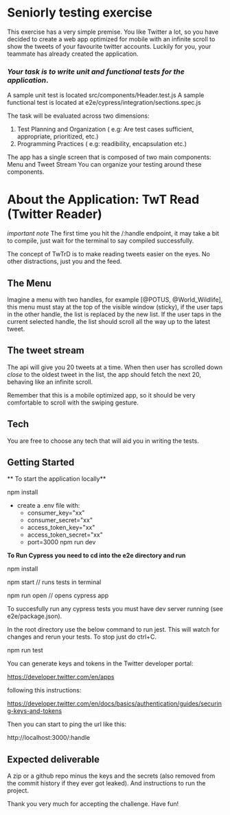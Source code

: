 # Seniorly testing exercise

This exercise has a very simple premise. You like Twitter a lot, so you have
decided to create a web app optimized for mobile with an infinite scroll to show
the tweets of your favourite twitter accounts. Luckily for you, your teammate has already created the application.

### _Your task is to write unit and functional tests for the application_.

A sample unit test is located src/components/Header.test.js
A sample functional test is located at e2e/cypress/integration/sections.spec.js

The task will be evaluated across two dimensions:
1. Test Planning and Organization ( e.g: Are test cases sufficient, appropriate, prioritized, etc.)
2. Programming Practices ( e.g: readibility, encapsulation etc.)

The app has a single screen that is composed of two main components: Menu and Tweet Stream
You can organize your testing around these components.

# About the Application: TwT Read (Twitter Reader)

_important note_ The first time you hit the /:handle endpoint, it may take a bit to compile, just wait for the terminal to say compiled successfully.

The concept of TwTrD is to make reading tweets easier on the eyes. No other distractions, just you and the feed.

## The Menu

Imagine a menu with two handles, for example [@POTUS, @World_Wildlife], this
menu must stay at the top of the visible window (sticky), if the user taps in
the other handle, the list is replaced by the new list. If the user taps in the
current selected handle, the list should scroll all the way up to the latest
tweet.

## The tweet stream

The api will give you 20 tweets at a time. When then user has scrolled down
_close_ to the oldest tweet in the list, the app should fetch the next 20,
behaving like an infinite scroll.

Remember that this is a mobile optimized app, so it should be very comfortable
to scroll with the swiping gesture.

## Tech

You are free to choose any tech that will aid you in writing the tests.

## Getting Started

** To start the application locally**

npm install
- create a .env file with:
  - consumer_key="xx"
  - consumer_secret="xx"
  - access_token_key="xx"
  - access_token_secret="xx"
  - port=3000
npm run dev


**To Run Cypress you need to cd into the e2e directory and run**

npm install

npm start // runs tests in terminal

npm run open // opens cypress app

To succesfully run any cypress tests you must have dev server running (see e2e/package.json).

In the root directory use the below command to run jest. This will watch for changes and rerun your tests. To stop just do ctrl+C.

npm run test

You can generate keys and tokens in the Twitter developer portal:

https://developer.twitter.com/en/apps

following this instructions:

https://developer.twitter.com/en/docs/basics/authentication/guides/securing-keys-and-tokens

Then you can start to ping the url like this:

http://localhost:3000/:handle



## Expected deliverable

A zip or a github repo minus the keys and the secrets (also removed from the
commit history if they ever got leaked). And instructions to run the project.

Thank you very much for accepting the challenge. Have fun!
